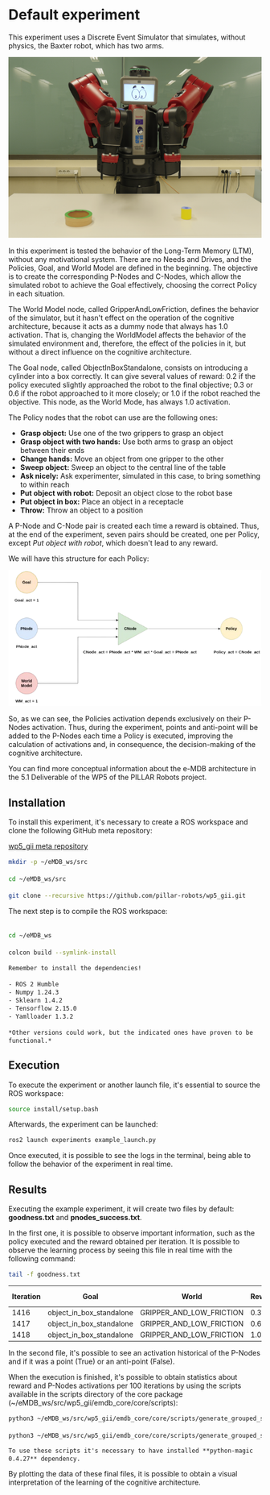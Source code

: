 # Default experiment

This experiment uses a Discrete Event Simulator that simulates, without physics, the Baxter robot, which has two arms.

![Baxter robot](images/P1030749-2.png)

In this experiment is tested the behavior of the Long-Term Memory (LTM), without any motivational system. There are no Needs and Drives, and the Policies, Goal, and World Model are defined in the beginning. The objective is to create the corresponding P-Nodes and C-Nodes, which allow the simulated robot to achieve the Goal effectively, choosing the correct Policy in each situation.

The World Model node, called GripperAndLowFriction, defines the behavior of the simulator, but it hasn't effect on the operation of the cognitive architecture, because it 
acts as a dummy node that always has 1.0 activation. That is, changing the WorldModel affects the behavior of the simulated environment and, therefore, the effect of the policies in it, but without a direct influence on the cognitive architecture.

The Goal node, called ObjectInBoxStandalone, consists on introducing a cylinder into a box correctly. It can give several values of reward: 0.2 if the policy executed slightly approached the robot to the final objective; 0.3 or 0.6 if the robot approached to it more closely; or 1.0 if the robot reached the objective. This node, as the World Mode, has always 1.0 activation.

The Policy nodes that the robot can use are the following ones:

- **Grasp object:** Use one of the two grippers to grasp an object
- **Grasp object with two hands:** Use both arms to grasp an object between their ends
- **Change hands:** Move an object from one gripper to the other 
- **Sweep object:** Sweep an object to the central line of the table
- **Ask nicely:** Ask experimenter, simulated in this case, to bring something to within reach
- **Put object with robot:** Deposit an object close to the robot base
- **Put object in box:** Place an object in a receptacle
- **Throw:** Throw an object to a position

A P-Node and C-Node pair is created each time a reward is obtained. Thus, at the end of the experiment, seven pairs should be created, one per Policy, except *Put object with robot*, which doesn't lead to any reward.

We will have this structure for each Policy:

![CNode](images/CNode_v2.png)

So, as we can see, the Policies activation depends exclusively on their P-Nodes activation. Thus, during the experiment, points and anti-point will be added to the P-Nodes each time a Policy is executed, improving the calculation of activations and, in consequence, the decision-making of the cognitive architecture.

You can find more conceptual information about the e-MDB architecture in the 5.1 Deliverable of the WP5 of the PILLAR Robots project.

## Installation

To install this experiment, it's necessary to create a ROS workspace and clone the following GitHub meta repository:

[wp5_gii meta repository](https://github.com/pillar-robots/wp5_gii)

```bash
mkdir -p ~/eMDB_ws/src

cd ~/eMDB_ws/src

git clone --recursive https://github.com/pillar-robots/wp5_gii.git
```

The next step is to compile the ROS workspace:

```bash

cd ~/eMDB_ws

colcon build --symlink-install
```

```{note}
Remember to install the dependencies!

- ROS 2 Humble
- Numpy 1.24.3
- Sklearn 1.4.2
- Tensorflow 2.15.0
- Yamlloader 1.3.2

*Other versions could work, but the indicated ones have proven to be functional.*
```

## Execution

To execute the experiment or another launch file, it's essential to source the ROS workspace:

```bash
source install/setup.bash
```

Afterwards, the experiment can be launched:

```bash
ros2 launch experiments example_launch.py
```

Once executed, it is possible to see the logs in the terminal, being able to follow the behavior of the experiment in real time.

## Results

Executing the example experiment, it will create two files by default: **goodness.txt** and **pnodes_success.txt**.

In the first one, it is possible to observe important information, such as the policy executed and the reward obtained per iteration. It is possible to observe the learning process by seeing this file in real time with the following command:

```bash
tail -f goodness.txt
```

| Iteration | Goal                     | World                     | Reward | Policy                | Sensorial changes | C-nodes |
|-----------|--------------------------|---------------------------|--------|-----------------------|-------------------|---------|
| 1416      | object_in_box_standalone | GRIPPER_AND_LOW_FRICTION  | 0.3    | sweep_object          | True              | 7       |
| 1417      | object_in_box_standalone | GRIPPER_AND_LOW_FRICTION  | 0.6    | grasp_with_two_hands  | True              | 7       |
| 1418      | object_in_box_standalone | GRIPPER_AND_LOW_FRICTION  | 1.0    | put_object_in_box     | True              | 7       |

In the second file, it's possible to see an activation historical of the P-Nodes and if it was a point (True) or an anti-point (False).

When the execution is finished, it's possible to obtain statistics about reward and P-Nodes activations per 100 iterations by using the scripts available in the scripts directory of the core package (~/eMDB_ws/src/wp5_gii/emdb_core/core/scripts):

```bash
python3 ~/eMDB_ws/src/wp5_gii/emdb_core/core/scripts/generate_grouped_statistics -n 100 -f goodness.txt > goodness_grouped_statistics.csv

python3 ~/eMDB_ws/src/wp5_gii/emdb_core/core/scripts/generate_grouped_success_statistics -n 100 -f pnodes_success.txt > pnodes_grouped_statistics.csv
```

```{note}
To use these scripts it's necessary to have installed **python-magic 0.4.27** dependency.
```

By plotting the data of these final files, it is possible to obtain a visual interpretation of the learning of the cognitive architecture. 










